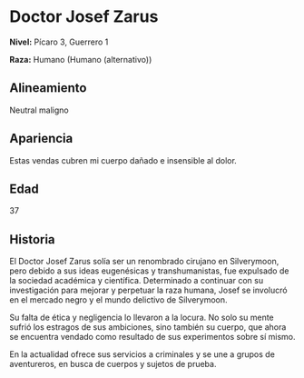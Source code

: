 # Doctor Josef Zarus

**Nivel:** Pícaro 3, Guerrero 1

**Raza:** Humano (Humano (alternativo))

## Alineamiento
Neutral maligno

## Apariencia
Estas vendas cubren mi cuerpo dañado e insensible al dolor.

## Edad
37

## Historia
El Doctor Josef Zarus solía ser un renombrado cirujano en Silverymoon, pero debido a sus ideas eugenésicas y transhumanistas, fue expulsado de la sociedad académica y científica. Determinado a continuar con su investigación para mejorar y perpetuar la raza humana, Josef se involucró en el mercado negro y el mundo delictivo de Silverymoon.

Su falta de ética y negligencia lo llevaron a la locura. No solo su mente sufrió los estragos de sus ambiciones, sino también su cuerpo, que ahora se encuentra vendado como resultado de sus experimentos sobre sí mismo.

En la actualidad ofrece sus servicios a criminales y se une a grupos de aventureros, en busca de cuerpos y sujetos de prueba.

